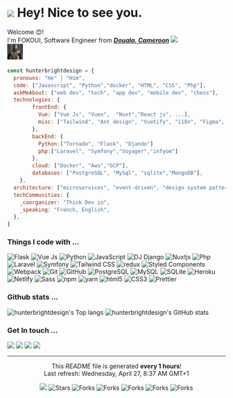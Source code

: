 <h1><img src="https://emojis.slackmojis.com/emojis/images/1531849430/4246/blob-sunglasses.gif?1531849430" width="30"/> Hey! Nice to see you.</h1>

<p>Welcome 😊! </br> I'm FOKOUI, Software Engineer from <b><em><u>Douala, Cameroon</u></em></b> <img src="./assets/img/cameroon.png" width="18"/> </br> <img src="./assets/img/profil.jpeg" width="36"/></p>

```javascript
const hunterbrightdesign = {
  pronouns: "He" | "Him",
  code: ["Javascript", "Python","docker", "HTML", "CSS", "Php"],
  askMeAbout: ["web dev", "tech", "app dev", "mobile dev", "chess"],
  technologies: {
        frontEnd: {
          Vue: ["Vue Js", "Vuex",  "Nuxt","React js", ...],
          misc: ["Tailwind", "Ant design", "Vuetify", "i18n", "Figma", "Photoshop", ...]
        },
        backEnd: {
          Python:["Tornado", "Flask", "Djando"]
          php:["Laravel", "Symfony","Voyager","infyom"]
        },
        cloud: ["Docker", "Aws","GCP"],
        databases: ["PostgreSQL", "MySql", "sqlite","MongoDB"],
    },
  architecture: ["microservices", "event-driven", "design system pattern", "MVC","ORM"],
  techCommunities: {
    _coorganizer: "Think Dev io",
    _speaking: "French, English",
  },
}
```
<h3>Things I code with ...</h3>
<p>
  <img  height="20" alt="Flask" src="https://img.shields.io/badge/flask-%23000.svg?style=for-the-badge&logo=flask&logoColor=white" />
  <img  height="20" alt="Vue Js" src="https://img.shields.io/badge/Vue.js-35495E?style=for-the-badge&logo=vue.js&logoColor=4FC08D" />
  <img  height="20" alt="Python" src="https://img.shields.io/badge/python-3670A0?style=for-the-badge&logo=python&logoColor=ffdd54" />
  <img  height="20" alt="JavaScript" src="https://img.shields.io/badge/JavaScript-323330?style=for-the-badge&logo=javascript&logoColor=F7DF1E" />
  <img  height="20" alt="DJ Django" src="https://img.shields.io/badge/django-%23092E20.svg?style=for-the-badge&logo=django&logoColor=white" />
  <img  height="20" alt="Nuxtjs" src="https://img.shields.io/badge/Nuxt-002E3B?style=for-the-badge&logo=nuxtdotjs&logoColor=#00DC82" />
  <img  height="20" alt="Php" src="https://img.shields.io/badge/php-%23777BB4.svg?style=for-the-badge&logo=php&logoColor=white" />
  <img  height="20" alt="Laravel" src="https://img.shields.io/badge/Laravel-FF2D20?style=for-the-badge&logo=laravel&logoColor=white" />
  <img  height="20" alt="Symfony" src="https://img.shields.io/badge/symfony-%23000000.svg?style=for-the-badge&logo=symfony&logoColor=white" />
  <img  height="20" alt="Tailwind CSS" src="https://img.shields.io/badge/Tailwind_CSS-38B2AC?style=for-the-badge&logo=tailwind-css&logoColor=white" />
  <img  height="20" alt="redux" src="https://img.shields.io/badge/-Redux-764ABC?style=flat-square&logo=redux&logoColor=white" />
  <img  height="20" alt="Styled Components" src="https://img.shields.io/badge/-Styled_Components-db7092?style=flat-square&logo=styled-components&logoColor=white" />
  <img  height="20" alt="Webpack" src="https://img.shields.io/badge/-Webpack-8DD6F9?style=flat-square&logo=webpack&logoColor=white" /> 
  <img  height="20" alt="Git" src="https://img.shields.io/badge/-Git-F05032?style=flat-square&logo=git&logoColor=white" />
  <img  height="20" alt="GitHub" src="https://img.shields.io/badge/github-%23121011.svg?style=for-the-badge&logo=github&logoColor=white" />
  <img  height="20" alt="PostgreSQL" src="https://img.shields.io/badge/PostgreSQL-316192?style=for-the-badge&logo=postgresql&logoColor=white" />
  <img  height="20" alt="MySQL" src="https://img.shields.io/badge/MySQL-00000F?style=for-the-badge&logo=mysql&logoColor=white" />
  <img  height="20" alt="SQLite" src="https://img.shields.io/badge/sqlite-%2307405e.svg?style=for-the-badge&logo=sqlite&logoColor=white" />
  <img  height="20" alt="Heroku" src="https://img.shields.io/badge/-Heroku-430098?style=flat-square&logo=heroku&logoColor=white" />
  <img  height="20" alt="Netlify" src="https://img.shields.io/badge/netlify-%23000000.svg?style=for-the-badge&logo=netlify&logoColor=#00C7B7" />
  <img  height="20" alt="Sass" src="https://img.shields.io/badge/-Sass-CC6699?style=flat-square&logo=sass&logoColor=white" />
  <img  height="20" alt="npm" src="https://img.shields.io/badge/-NPM-CB3837?style=flat-square&logo=npm&logoColor=white" />
  <img  height="20" alt="yarn" src="https://img.shields.io/badge/yarn-%232C8EBB.svg?style=for-the-badge&logo=yarn&logoColor=white" />
  <img  height="20" alt="html5" src="https://img.shields.io/badge/-HTML5-E34F26?style=flat-square&logo=html5&logoColor=white" />
  <img  height="20" alt="CSS3" src="https://img.shields.io/badge/CSS3-1572B6?style=for-the-badge&logo=css3&logoColor=white" />
  <img  height="20" alt="Prettier" src="https://img.shields.io/badge/-Prettier-F7B93E?style=flat-square&logo=prettier&logoColor=white" />
</p>

<h3>Github stats ...</h3>
<p>
  <img height="195" alt="hunterbrightdesign's Top langs" src="https://github-readme-stats.vercel.app/api/top-langs/?username=hunterbrightdesign&count_private=false&theme=onedark&hide=css,html,blade,TypeScript,scss&langs_count=20" />
  <img alt="hunterbrightdesign's GitHub stats" src="https://github-readme-stats.vercel.app/api?username=hunterbrightdesign&count_private=false&show_icons=true&theme=onedark" />
</p>

<h3>Get In touch ...</h3>
<a href="https://twitter.com/FokouiM"><img src="https://img.shields.io/twitter/follow/FokouiM?label=Follow&style=social"></a>
<a href="https://github.com/hunterbrightdesign"><img src="https://img.shields.io/github/followers/hunterbrightdesign?style=social"></a>
<a href="https://github.com/hunterbrightdesign"><img src="https://img.shields.io/github/stars/hunterbrightdesign?style=social"></a>
<a href="https://github.com/hunterbrightdesign"><img src="https://img.shields.io/discord/967849006078263306?style=social"></a>


------------

<p align="center">This <i>README</i> file is generated <b>every 1 hours</b>!</br>Last refresh: Wednesday, April 27, 8:37 AM GMT+1</p>
<p align="center">
  <img src="https://github.com/hunterbrightdesign/hunterbrightdesign.profile/workflows/README%20build/badge.svg" />
  <img alt="Stars" src="https://img.shields.io/github/stars/hunterbrightdesign/hunterbrightdesign?style=flat-square&labelColor=343b41"/>
  <img alt="Forks" src="https://img.shields.io/github/forks/hunterbrightdesign/hunterbrightdesign?style=flat-square&labelColor=343b41"/>
  <img alt="Forks" src="https://img.shields.io/github/sponsors/hunterbrightdesign?style=flat-square&labelColor=343b41"/>
  <img alt="Forks" src="https://img.shields.io/github/license/bpsmartdesign/hunterbrightdesign?style=flat-square&labelColor=343b41"/>
  <img alt="Forks" src="https://img.shields.io/website?&up_message=online&url=https%3A%2F%2Fbpsmartdesign.tk?style=flat-square&labelColor=343b41"/>
  <img alt="Forks" src="https://visitor-badge.glitch.me/badge?page_id=hunterbrightdesign.visitor-badge"/>
</p>

